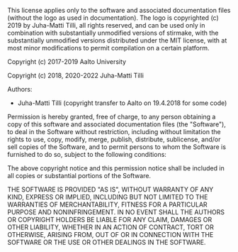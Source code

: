 This license applies only to the software and associated documentation files
(without the logo as used in documentation). The logo is copyrighted (c)
2019 by Juha-Matti Tilli, all rights reserved, and can be used only in
combination with substantially unmodified versions of stirmake, with
the substantially unmodified versions distributed under the MIT license, with
at most minor modifications to permit compilation on a certain platform.

Copyright (c) 2017-2019 Aalto University

Copyright (c) 2018, 2020-2022 Juha-Matti Tilli

Authors:
- Juha-Matti Tilli (copyright transfer to Aalto on 19.4.2018 for some code)

Permission is hereby granted, free of charge, to any person obtaining
a copy of this software and associated documentation files (the
"Software"), to deal in the Software without restriction, including
without limitation the rights to use, copy, modify, merge, publish,
distribute, sublicense, and/or sell copies of the Software, and to
permit persons to whom the Software is furnished to do so, subject to
the following conditions:

The above copyright notice and this permission notice shall be
included in all copies or substantial portions of the Software.

THE SOFTWARE IS PROVIDED "AS IS", WITHOUT WARRANTY OF ANY KIND,
EXPRESS OR IMPLIED, INCLUDING BUT NOT LIMITED TO THE WARRANTIES OF
MERCHANTABILITY, FITNESS FOR A PARTICULAR PURPOSE AND
NONINFRINGEMENT. IN NO EVENT SHALL THE AUTHORS OR COPYRIGHT HOLDERS BE
LIABLE FOR ANY CLAIM, DAMAGES OR OTHER LIABILITY, WHETHER IN AN ACTION
OF CONTRACT, TORT OR OTHERWISE, ARISING FROM, OUT OF OR IN CONNECTION
WITH THE SOFTWARE OR THE USE OR OTHER DEALINGS IN THE SOFTWARE.

